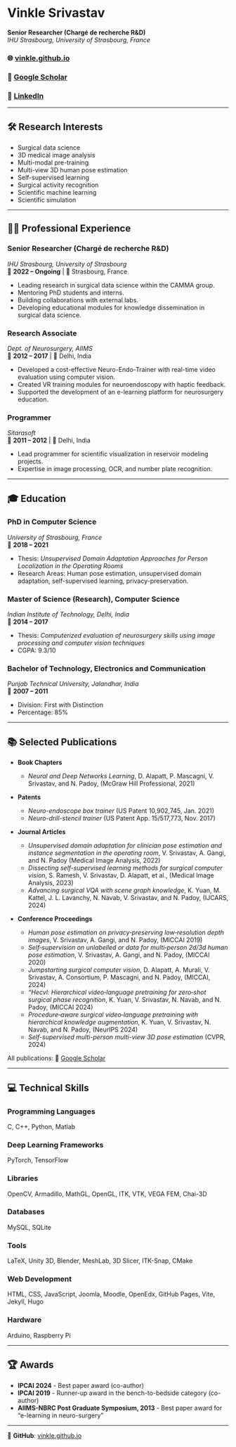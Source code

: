 # Vinkle Srivastav

**Senior Researcher (Chargé de recherche R&D)**  
*IHU Strasbourg, University of Strasbourg, France*  

### 🌐 [vinkle.github.io](https://vinkle.github.io)  
### 🔗 [Google Scholar](https://scholar.google.com/citations?user=SFDWwdoQAAAAJ)  
### 👔 [LinkedIn](https://www.linkedin.com/in/vinkle-srivastav)  

---

## 🛠️ Research Interests

- Surgical data science  
- 3D medical image analysis  
- Multi-modal pre-training  
- Multi-view 3D human pose estimation  
- Self-supervised learning  
- Surgical activity recognition  
- Scientific machine learning  
- Scientific simulation  

---


## 👨‍💻 Professional Experience

### **Senior Researcher (Chargé de recherche R&D)**  
*IHU Strasbourg, University of Strasbourg*  
📅 **2022 – Ongoing** | 📍 Strasbourg, France  
- Leading research in surgical data science within the CAMMA group.  
- Mentoring PhD students and interns.  
- Building collaborations with external labs.  
- Developing educational modules for knowledge dissemination in surgical data science.  

### **Research Associate**  
*Dept. of Neurosurgery, AIIMS*  
📅 **2012 – 2017** | 📍 Delhi, India  
- Developed a cost-effective Neuro-Endo-Trainer with real-time video evaluation using computer vision.  
- Created VR training modules for neuroendoscopy with haptic feedback.  
- Supported the development of an e-learning platform for neurosurgery education.  

### **Programmer**  
*Sitarasoft*  
📅 **2011 – 2012** | 📍 Delhi, India  
- Lead programmer for scientific visualization in reservoir modeling projects.  
- Expertise in image processing, OCR, and number plate recognition.  

---

## 🎓 Education

### **PhD in Computer Science**  
*University of Strasbourg, France*  
📅 **2018 – 2021**  
- Thesis: *Unsupervised Domain Adaptation Approaches for Person Localization in the Operating Rooms*  
- Research Areas: Human pose estimation, unsupervised domain adaptation, self-supervised learning, privacy-preservation.  

### **Master of Science (Research), Computer Science**  
*Indian Institute of Technology, Delhi, India*  
📅 **2014 – 2017**  
- Thesis: *Computerized evaluation of neurosurgery skills using image processing and computer vision techniques*  
- CGPA: 9.3/10  

### **Bachelor of Technology, Electronics and Communication**  
*Punjab Technical University, Jalandhar, India*  
📅 **2007 – 2011**  
- Division: First with Distinction  
- Percentage: 85%  

---

## 📚 Selected Publications

- **Book Chapters**  
  - *Neural and Deep Networks Learning*, D. Alapatt, P. Mascagni, V. Srivastav, and N. Padoy, (McGraw Hill Professional, 2021)

- **Patents**  
  - *Neuro-endoscope box trainer* (US Patent 10,902,745, Jan. 2021)  
  - *Neuro-drill-stencil trainer* (US Patent App. 15/517,773, Nov. 2017)  

- **Journal Articles**
  - *Unsupervised domain adaptation for clinician pose estimation and instance segmentation in the operating room*, V. Srivastav, A. Gangi, and N. Padoy (Medical Image Analysis, 2022)
  - *Dissecting self-supervised learning methods for surgical computer vision*, S. Ramesh, V. Srivastav, D. Alapatt, et al., (Medical Image Analysis, 2023)
  - *Advancing surgical VQA with scene graph knowledge*, K. Yuan, M. Kattel, J. L. Lavanchy, N. Navab, V. Srivastav, and N. Padoy, (IJCARS, 2024)  

- **Conference Proceedings**
  - *Human pose estimation on privacy‐preserving low‐resolution depth images*, V. Srivastav, A. Gangi, and N. Padoy, (MICCAI 2019)
  - *Self‐supervision on unlabelled or data for multi‐person 2d/3d human pose estimation*, V. Srivastav, A. Gangi, and N. Padoy, (MICCAI 2020)
  - *Jumpstarting surgical computer vision*, D. Alapatt, A. Murali, V. Srivastav, A. Consortium, P. Mascagni, and N. Padoy, (MICCAI, 2024)
  - *“Hecvl: Hierarchical video‐language pretraining for zero‐shot surgical phase recognition*,  K. Yuan, V. Srivastav, N. Navab, and N. Padoy, (MICCAI 2024)
  - *Procedure‐aware surgical video‐language pretraining with hierarchical knowledge augmentation*, K. Yuan, V. Srivastav, N. Navab, and N. Padoy, (NeurIPS 2024)
  - *Self-supervised multi-person multi-view 3D pose estimation* (CVPR, 2024)  

All publications: 🔗 [Google Scholar](https://scholar.google.com/citations?user=SFDWwdoQAAAAJ) 

---


## 💻 Technical Skills

### **Programming Languages**  
C, C++, Python, Matlab  

### **Deep Learning Frameworks**  
PyTorch, TensorFlow  

### **Libraries**  
OpenCV, Armadillo, MathGL, OpenGL, ITK, VTK, VEGA FEM, Chai-3D  

### **Databases**  
MySQL, SQLite  

### **Tools**  
LaTeX, Unity 3D, Blender, MeshLab, 3D Slicer, ITK-Snap, CMake  

### **Web Development**  
HTML, CSS, JavaScript, Joomla, Moodle, OpenEdx, GitHub Pages, Vite, Jekyll, Hugo  

### **Hardware**  
Arduino, Raspberry Pi  

---

## 🏆 Awards

- **IPCAI 2024** - Best paper award (co-author)  
- **IPCAI 2019** - Runner-up award in the bench-to-bedside category (co-author)  
- **AIIMS-NBRC Post Graduate Symposium, 2013** - Best paper award for “e-learning in neuro-surgery”  



---

🔗 **GitHub**: [vinkle.github.io](https://vinkle.github.io)
